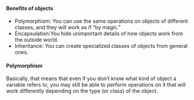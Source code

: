 #### Benefits of objects
- Polymorphism: You can use the same operations on objects of different classes, and they will work as if “by magic.”
- Encapsulation:You hide unimportant details of how objects work from the outside world.
- Inheritance: You can create specialized classes of objects from general ones.

#### Polymorphism
Basically, that means that even if you don’t know what kind of object a variable refers to, you may
still be able to perform operations on it that will work differently depending on the type (or
class) of the object.